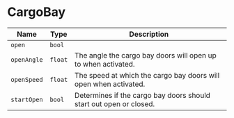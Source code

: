 # CargoBay


|Name|Type|Description|
|--|--|--|
|`open`|`bool`||
|`openAngle`|`float`|The angle the cargo bay doors will open up to when activated.|
|`openSpeed`|`float`|The speed at which the cargo bay doors will open when activated.|
|`startOpen`|`bool`|Determines if the cargo bay doors should start out open or closed.|


